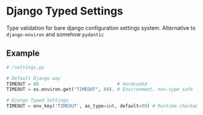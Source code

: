 # Django Typed Settings

Type validation for bare django configuration settings system.
Alternative to `django-environ` and somehow `pydantic`

## Example

```python
# /settings.py

# Default Django way
TIMEOUT = 80                             # Hardcoded
TIMEOUT = os.environ.get("TIMEOUT", 80). # Environment, non-type safe

# Django Typed Settings
TIMEOUT = env_key('TIMEOUT', as_type=int, default=80) # Runtime checkable, type safe
```
